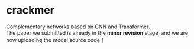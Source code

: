 # crackmer
Complementary networks based on CNN and Transformer.  
The paper we submitted is already in the **minor revision** stage, and we are now uploading the model source code！
